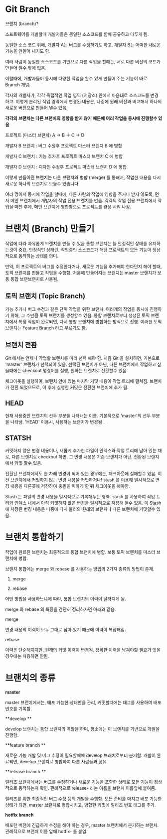 # Git Branch 



브랜치 (branch)? 



소프트웨어를 개발할때 개발자들은 동일한 소스코드를 함께 공유하고 다루게 됨. 

동일한 소스 코드 위에, 개발자 A는 버그를 수정하기도 하고, 개발자 B는 어떠한 새로운 기능을 만들어 내기도 함. 

여러 사람이 동일한 소스코드를 기반으로 다른 작업을 할때는, 서로 다른 버전의 코드가 만들어 질수 밖에 없음. 



이럴때에, 개발자들이 동시에 다양한 작업을 할수 있게 만들어 주는 기능이 바로 Branch 개념. 



각자의 개발자가, 각각 독립적인 작업 영역 (저장소) 안에서 마음대로 소스코드를 변경하고. 이렇게 분리된 작업 영역에서 변경된 내용은, 나중에 원래 버전과 비교해서 하나의 새로운 버전으로 만들어 낼수 있음. 





**각각의 브랜치는 다른 브랜치의 영향을 받지 않기 때문에 여러 작업을 동시에 진행할수 있음**





프로젝트 (마스터 브랜치)  A -> B -> C -> D  



개발자 B 브랜치 : 버그 수정후 프로젝트 마스터 브랜치 B 에 병합 

개발자 C 브랜치 : 기능 추가후 프로젝트 마스터 브랜치 C 에 병합 

개발자 D 브랜치 : 디자인 수정후 프로젝트 마스터 브랜치 D 에 병합 





이렇게 만들어진 브랜치는 다른 브랜치와 병합 (merge) 를 통해서, 작업한 내용을 다시 새로운 하나의 브랜치로 모을수 있습니다. 



여러 명이서 동시에 작업을 할때에, 다른 사람의 작업에 영향을 주거나 받지 않도록, 먼저 메인 브랜치에서 개발자의 작업 전용 브랜치를 만듦. 각각의 작업 전용 브랜치에서 작업을 마친 후에, 메인 브랜치에 병합함으로 프로젝트를 완성 시켜 나감. 







# 브랜치 (Branch) 만들기 





작업에 다라 자유롭게 브랜치를 만들 수 있음 통합 브랜치는 늘 안정적인 상태를 유지하는것이 중요. 안정적인 상태란, 작업중인 소스코드가 해당 프로젝트의 모든 기능이 정상적으로 동작하는 상태를 의미. 



만약, 이 프로젝트의 버그를 수정한다거나, 새로운 기능을 추가해야 한다던지 해야 할때, 토픽 브랜치를 만들고 작업을 수행함. 처음에 만들어지는 브랜치는 master 브랜치가 보통 통합 브랜브랜치로 사용됨. 





## 토픽 브랜치 (Topic Branch) 



기능 추가나 버그 수정과 같은 단위 작업을 위한 브랜치. 여러개의 작업을 동시에 진행하기 위해, 그 수만큼 토픽 브랜치를 생성할수 있음. 통합 브랜치로부터 생성된 토픽 브랜치에서 특정 작업이 완료되면, 다시 통합 브랜치에 병합하는 방식으로 진행. 이러한 토픽 브랜치는 Feature Branch 라고 부르기도 함. 





## 브랜치 전환 



Git 에서는 언제나 작업할 브랜치를 미리 선택 해야 함. 처음 Git 을 설치하면, 기본으로 'master' 브랜치가 선택되어 있음. 선택된 브랜치가 아닌, 다른 브랜치에서 작업하고 싶을때에는 checkout 명령어를 실행, 원하는 브랜치로 전환할수 있음. 



체크아웃을 실행하여, 브랜치 안에 있는 마지막 커밋 내용이 작업 트리에 펼쳐짐. 브랜치가 전환 되었으므로, 이 후에 실행한 커밋은 전환한 브랜치에 추가 됨. 



## HEAD 



현재 사용중인 브랜치의 선두 부분을 나타내는 이름. 기본적으로 'master'의 선두 부분을 나타냄. 'HEAD' 이용시, 사용하는 브랜치가 변경됨 .





## STATSH 



커밋하지 않은 변경 내용이나, 새롭게 추가한 파일이 인덱스와 작업 트리에 남아 있는 채로, 다른 브랜치로 checkout 하면, 그 변경 내용은 기존 브랜치가 아닌, 전환된 브랜치에서 커밋 할수 있음. 



전환된 브랜치에서도 한 차레 변경이 되어 있는 경우에는, 체크아웃에 실패할수 있음. 이전 브랜치에서 커밋하지 않는 변경 내용을 커밋하거나! stash 를 이용해 일시적으로 변경 내용을 다른곳에 저장하여 충돌을 피하게 한 뒤 체크아웃을 해야함. 



Stash 는 파일의 변경 내용을 일시적으로 기록해두는 영역. stash 를 사용하여 작업 트리와 인덱스 내에서 아직 커밋하지 않은 변경을 일시적으로 저장해 둘수 있음. 이 Stash 에 저장된 변경 내용은 나중에 다시 불러와 원래의 브랜치나 다른 브랜치에 커밋할수 있음. 





# 브랜치 통합하기 



작업이 완료된 브랜치는 최종적으로 통합 브랜치에 병합. 보통 토픽 브랜치를 마스터 브랜치에 병합. 

브랜치 통합에는 merge 와 rebase 를 사용하는 방법의 2가지 종류의 방법이 존재. 



1) merge 

2) rebase 



어떤 방법을 사용하느냐에 따라, 통합 브랜치의 이력이 달라지게 됨. 



merge 와 rebase 의 특징을 간단히 정리하자면 아래와 같음. 



merge 

변경 내용의 이력이 모두 그대로 남아 있기 때문에 이력이 복잡해짐. 



rebase 

이력은 단순해지지만, 원래의 커밋 이력이 변겸됨. 정확한 이력을 남겨야할 필요가 잇을 경우에는 사용하면 안됨. 





# 브랜치의 종류 



**master**

master 브랜치에서는, 배포 가능한 상태만을 관리, 커밋할때에는 태그를 사용하여 배포 번호를 기록함. 



**develop **

develop 브랜치는 통합 브랜치의 역할을 하며, 평소에는 이 브랜치를 기반으로 개발을 진행함. 



**feature branch **

새로운 기능 개발 및 버그 수정이 필요할때에 develop 브래치로부터 분기함. 개발이 완료되면, develop 브랜치로 병합하여 다른 사람들과 공유 



**release branch **

릴리즈 브랜치에서는 버그를 수정하거나 새로운 기능을 포함한 상태로 모든 기능이 정상적으로 동작하는지 확인. 관례적으로 release- 라는 이름을 브랜치 이름앞에 붙여줌. 



릴리즈를 위한 최종적인 버그 수정 등의 개발을 수행함. 모든 준비를 마치고 배포 가능한 상태가 되면, master 브랜치로 병합시키고, 병합한 커밋에 릴리즈 번호 태그를 추가. 



**hotfix branch**



배포한 버전에 긴급하게 수정을 해야 하는 경우, master 브랜치에서 분기하는 브랜치. 관례적으로 브랜치 이름 앞에 hotfix- 를 붙임. 